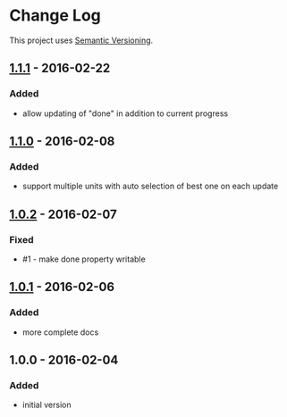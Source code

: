 # Change Log
This project uses [Semantic Versioning](http://semver.org/).

## [**1.1.1**](https://github.com/mgk/urwid_timed_progress/releases/tag/v1.1.0) - 2016-02-22

### Added
- allow updating of "done" in addition to current progress

## [**1.1.0**](https://github.com/mgk/urwid_timed_progress/releases/tag/v1.1.0) - 2016-02-08

### Added
- support multiple units with auto selection of best one on each update

## [**1.0.2**](https://github.com/mgk/urwid_timed_progress/releases/tag/v1.0.2) - 2016-02-07

### Fixed
- #1 - make done property writable

## [**1.0.1**](https://github.com/mgk/urwid_timed_progress/releases/tag/v1.0.1) - 2016-02-06

### Added
- more complete docs

## **1.0.0** - 2016-02-04

### Added
- initial version
